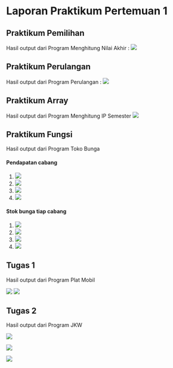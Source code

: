 # Laporan Praktikum Pertemuan 1

## Praktikum Pemilihan

Hasil output dari Program Menghitung Nilai Akhir :
<img src="..Laporan\pemilihan.png">

## Praktikum Perulangan

Hasil output dari Program Perulangan :
<img src="perulangan1.png">

## Praktikum Array

Hasil output dari Program Menghitung IP Semester
<img src="array.png">

## Praktikum Fungsi

Hasil output dari Program Toko Bunga

#### Pendapatan cabang

1. <img src="fungsipen1.png">
2. <img src="fungsipen2.png">
3. <img src="fungsipen3.png">
4. <img src="fungsipen4.png">

#### Stok bunga tiap cabang

1. <img src="fungsistok1.png">
2. <img src="fungsistok2.png">
3. <img src="fungsistok3.png">
4. <img src="fungsistok4.png">

## Tugas 1

Hasil output dari Program Plat Mobil

<img src = "tugas11.png">
<img src = "tugas12.png">

## Tugas 2

Hasil output dari Program JKW

<img src = "tugas21.png"><br>

<img src = "tugas22.png"><br>

<img src = "tugas23.png">
